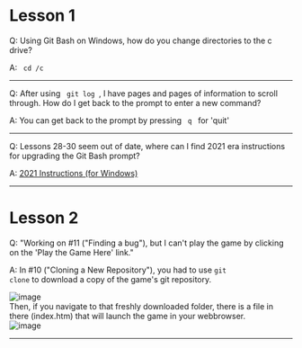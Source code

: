 # Lesson 1

Q: Using Git Bash on Windows, how do you change directories to the c drive?

A: <code> cd /c </code>
<hr>

Q: After using <code> git log </code>, I have pages and pages of information to scroll through. How do I get back to the prompt to enter a new command?

A: You can get back to the prompt by pressing <code> q </code> for 'quit'
<hr>
Q: Lessons 28-30 seem out of date, where can I find 2021 era instructions for upgrading the Git Bash prompt? 

A: <a href="https://github.com/ekn394/KPL-Intro-to-Git-and-GitHub/blob/main/upgrade-git-bash-prompt.md"> 2021 Instructions (for Windows)</a>
<hr>

# Lesson 2

Q: "Working on #11 ("Finding a bug"), but I can't play the game by clicking on the 'Play the Game Here' link."

A: In #10 ("Cloning a New Repository"), you had to use <code>git clone</code> to download a copy of the game's git repository.

![image](https://user-images.githubusercontent.com/12129459/131723143-3a9ec536-1319-4321-a11a-48ff329f04a8.png)
<br>
Then, if you navigate to that freshly downloaded folder, there is a file in there (index.htm) that will launch the game in your webbrowser. 
<br>
![image](https://user-images.githubusercontent.com/12129459/131723227-7757eb33-f6eb-40da-a75f-f73279e4a0ea.png)

<hr>
